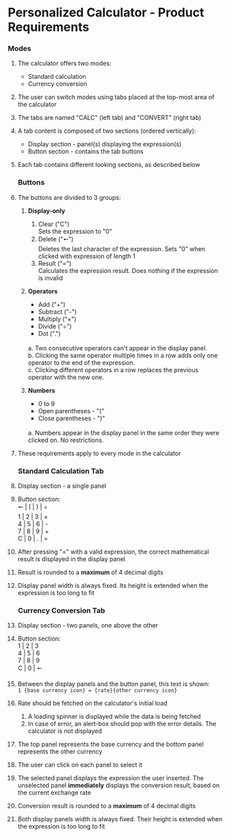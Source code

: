 # Personalized Calculator - Product Requirements
### Modes
1. The calculator offers two modes:
    * Standard calculation
    * Currency conversion
1. The user can switch modes using tabs placed at the top-most area of the calculator
1. The tabs are named "CALC" (left tab) and "CONVERT" (right tab)
1. A tab content is composed of two sections (ordered vertically):
    * Display section - panel(s) displaying the expression(s)
    * Button section - contains the tab buttons
1. Each tab contains different looking sections, as described below

    ### Buttons
1. The buttons are divided to 3 groups:
    1. **Display-only**  
        1. Clear ("C")  
        Sets the expression to "0"
        1. Delete ("🠔")  
        Deletes the last character of the expression. Sets "0" when clicked with expression of length 1
        1. Result ("=")  
        Calculates the expression result. Does nothing if the expression is invalid
    
    1. **Operators**
        * Add ("+")
        * Subtract ("-")
        * Multiply ("×")
        * Divide ("÷")
        * Dot (".")
        <br/>
        a. Two consecutive operators can't appear in the display panel.
        <br/>
        b. Clicking the same operator multiple times in a row adds only one operator to the end of the expression.
        <br/>
        c. Clicking different operators in a row replaces the previous operator with the new one.
        
    1. **Numbers**
        * 0 to 9
        * Open parentheses - "("
        * Close parentheses - ")"
        <br/>
        a. Numbers appear in the display panel in the same order they were clicked on. No restrictions.
1. These requirements apply to every mode in the calculator

    ### Standard Calculation Tab
1. Display section - a single panel
1. Button section:  
    🠔 | ( | ) | ÷  
    1 | 2 | 3 | ×  
    4 | 5 | 6 | -  
    7 | 8 | 9 | +  
    C | 0 | . | =
1. After pressing "=" with a valid expression, the correct mathematical result is displayed in the display panel
1. Result is rounded to a **maximum** of 4 decimal digits
1. Display panel width is always fixed. Its height is extended when the expression is too long to fit

    ### Currency Conversion Tab
1. Display section - two panels, one above the other
1. Button section:  
    1 | 2 | 3  
    4 | 5 | 6  
    7 | 8 | 9  
    C | 0 | 🠔
1. Between the display panels and the button panel, this text is shown:  
`1 {base currency icon} = {rate}{other currency icon}` 
1. Rate should be fetched on the calculator's initial load
    1. A loading spinner is displayed while the data is being fetched
    1. In case of error, an alert-box should pop with the error details. The calculator is not displayed   
1. The top panel represents the base currency and the bottom panel represents the other currency
1. The user can click on each panel to select it
1. The selected panel displays the expression the user inserted. The unselected panel **immediately** displays the conversion result, based on the current exchange rate
1. Conversion result is rounded to a **maximum** of 4 decimal digits
1. Both display panels width is always fixed. Their height is extended when the expression is too long to fit